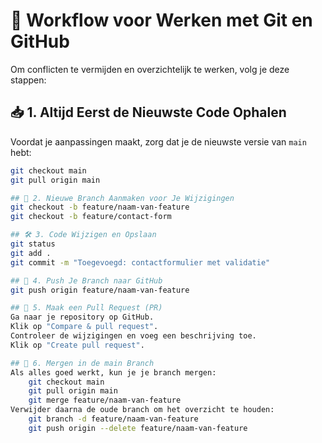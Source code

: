 # 🚀 Workflow voor Werken met Git en GitHub  

Om conflicten te vermijden en overzichtelijk te werken, volg je deze stappen:

## 📥 1. Altijd Eerst de Nieuwste Code Ophalen  
Voordat je aanpassingen maakt, zorg dat je de nieuwste versie van `main` hebt:  
```sh
git checkout main  
git pull origin main

## 🌿 2. Nieuwe Branch Aanmaken voor Je Wijzigingen
git checkout -b feature/naam-van-feature
git checkout -b feature/contact-form

## 🛠️ 3. Code Wijzigen en Opslaan
git status
git add .
git commit -m "Toegevoegd: contactformulier met validatie"

## 🔼 4. Push Je Branch naar GitHub
git push origin feature/naam-van-feature

## 🔀 5. Maak een Pull Request (PR)
Ga naar je repository op GitHub.
Klik op "Compare & pull request".
Controleer de wijzigingen en voeg een beschrijving toe.
Klik op "Create pull request".

## 🔄 6. Mergen in de main Branch
Als alles goed werkt, kun je je branch mergen:
    git checkout main  
    git pull origin main  
    git merge feature/naam-van-feature  
Verwijder daarna de oude branch om het overzicht te houden:
    git branch -d feature/naam-van-feature  
    git push origin --delete feature/naam-van-feature  

